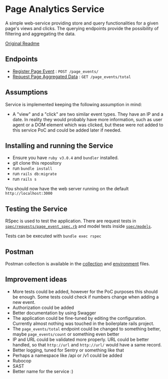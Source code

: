 # Page Analytics Service

A simple web-service providing store and query functionalities for a given page's views and clicks. The querying endpoints provide the possibility of filtering and aggregating the data.

[Original Readme](ORIGINAL_README.md)

## Endpoints
* [Register Page Event](docs/create.md) : `POST /page_events/`
* [Request Page Aggregated Data](docs/total.md) : `GET /page_events/total`

## Assumptions
Service is implemented keeping the following assumption in mind:
* A "view" and a "click" are two similar event types. They have an IP and a date. In reality they would probably have more information, such as user agent or a DOM element which was clicked, but these were not added to this service PoC and could be added later if needed.

## Installing and running the Service
* Ensure you have `ruby v3.0.4` and `bundler` installed.
* git clone this repository
* run `bundle install`
* run `rails db:migrate`
* run `rails s`

You should now have the web server running on the default `http://localhost:3000`

## Testing the Service
RSpec is used to test the application. There are request tests in [`spec/requests/page_event_spec.rb`](spec/requests/page_event_spec.rb) and model tests inside [`spec/models`](spec/models).

Tests can be executed with `bundle exec rspec`

## Postman

Postman collection is available in the [collection](docs/page_analytics_postman_collection.json) and [environment](docs/page_analytics_postman_environment.json) files.

## Improvement ideas
* More tests could be added, however for the PoC purposes this should be enough. Some tests could check if numbers change when adding a new event.
* Authorization could be added
* Better documentation by using Swagger
* The application could be fine-tuned by editing the configuration. Currently almost nothing was touched in the boilerplate rails project.
* The `page_events/total` endpoint could be changed to something better, maybe `page_events/count` or something even better
* IP and URL could be validated more properly. URL could be better handled, so that `http://url` and `http://url/` would have a same record.
* Better logging, tuned for Sentry or something like that
* Perhaps a namespace like /api or /v1 could be added
* Rubocop
* SAST
* Better name for the service :)
